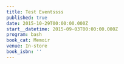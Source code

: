 ```yaml
---
title: Test Eventssss
published: true
date: 2015-10-29T00:00:00.000Z
start__datetime: 2015-09-03T00:00:00.000Z
program: bash
book_cat: Memoir
venue: In-store
book_isbn: ''
---
```


